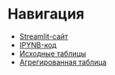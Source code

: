 # Навигация
* [Streamlit-сайт](https://hello-app-p2czvi0u0f.streamlit.app/)
* [IPYNB-код](real_estate_SPB.ipynb)
* [Исходные таблицы](source_tables/)
* [Агрегированная таблица](агригированные_сделки.xlxs)
